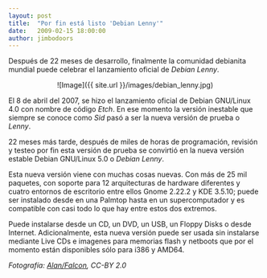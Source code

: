 ```yaml
---
layout: post
title:  "Por fin está listo 'Debian Lenny'"
date:   2009-02-15 18:00:00
author: jimbodoors
---
```


Después de 22 meses de desarrollo, finalmente la comunidad debianita mundial puede celebrar el lanzamiento oficial de _Debian Lenny_.

<p align="center" markdown="1">
![Image]({{ site.url }}/images/debian_lenny.jpg)
</p>

El 8 de abril del 2007, se hizo el lanzamiento oficial de Debian GNU/Linux 4.0 con nombre de código _Etch_. En ese momento la versión inestable que siempre se conoce como _Sid_ pasó a ser la nueva versión de prueba o _Lenny_.

22 meses más tarde, después de miles de horas de programación, revisión y testeo por fin esta versión de prueba se convirtió en la nueva versión estable Debian GNU/Linux 5.0 o _Debian Lenny_.

Esta nueva versión viene con muchas cosas nuevas. Con más de 25 mil paquetes, con soporte para 12 arquitecturas de hardware diferentes y cuatro entornos de escritorio entre ellos Gnome 2.22.2 y KDE 3.5.10; puede ser instalado desde en una Palmtop hasta en un supercomputador y es compatible con casi todo lo que hay entre estos dos extremos.

Puede instalarse desde un CD, un DVD, un USB, un Floppy Disks o desde Internet. Adicionalmente, esta nueva versión puede ser usada sin instalarse mediante Live CDs e imagenes para memorias flash y netboots que por el momento están disponibles sólo para i386 y AMD64.

_Fotografía: [Alan/Falcon](http://www.flickr.com/photos/dafalcon/), CC-BY 2.0_
